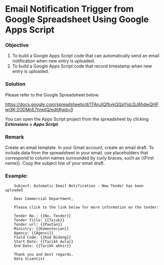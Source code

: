 # Email Notification Trigger from Google Spreadsheet Using Google Apps Script

### Objective
1. To build a Google Apps Script code that can automatically send an email notification when new entry is uploaded.
2. To build a Google Apps Script code that record timestamp when new entry is uploaded.

### Solution
Please refer to the Google Spreadsheet below. 

https://docs.google.com/spreadsheets/d/1TAnJjQfbvkQQsYloLQJ6hdwQHFwi3K-2ODMnE7hnptQ/edit#gid=0

You can open the Apps Script project from the spreadsheet by clicking ***Extensions > Apps Script***.

### Remark
Create an email template. In your Gmail account, create an email draft. To include data from the spreadsheet in your email, use placeholders that correspond to column names surrounded by curly braces, such as {{First name}}. Copy the subject line of your email draft.

### Example:

        Subject: Automatic Email Notification - New Tender has been uploaded

        Dear Commercial Department,

        Please click to the link below for more information on the tender:

        Tender No.: {{No. Tender}}
        Tender Title: {{Tajuk}}
        Tender url: {{Pautan}}
        Ministry: {{Kementerian}}
        Agency: {{Agensi}}
        Field Code: {{Kod Bidang}}
        Start Date: {{Tarikh mula}}
        End Date: {{Tarikh akhir}}

        Thank you and best regards,
        Data Scientist
